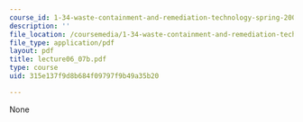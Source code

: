 ```yaml
---
course_id: 1-34-waste-containment-and-remediation-technology-spring-2004
description: ''
file_location: /coursemedia/1-34-waste-containment-and-remediation-technology-spring-2004/315e137f9d8b684f09797f9b49a35b20_lecture06_07b.pdf
file_type: application/pdf
layout: pdf
title: lecture06_07b.pdf
type: course
uid: 315e137f9d8b684f09797f9b49a35b20

---
```

None